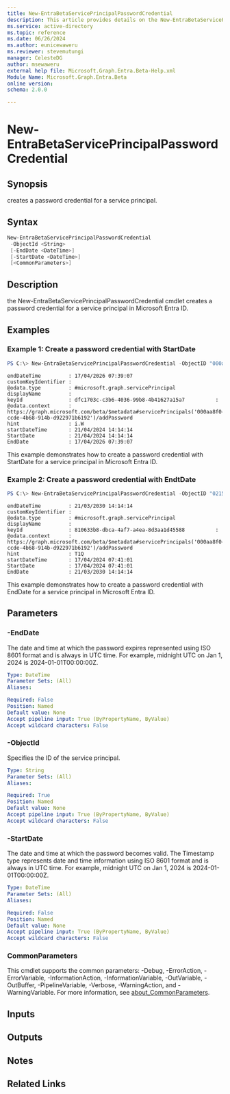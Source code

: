 ```yaml
---
title: New-EntraBetaServicePrincipalPasswordCredential
description: This article provides details on the New-EntraBetaServicePrincipalPasswordCredential command.
ms.service: active-directory
ms.topic: reference
ms.date: 06/26/2024
ms.author: eunicewaweru
ms.reviewer: stevemutungi
manager: CelesteDG
author: msewaweru
external help file: Microsoft.Graph.Entra.Beta-Help.xml
Module Name: Microsoft.Graph.Entra.Beta
online version:
schema: 2.0.0

---
```


# New-EntraBetaServicePrincipalPasswordCredential

## Synopsis
creates a password credential for a service principal.

## Syntax

```powershell
New-EntraBetaServicePrincipalPasswordCredential 
 -ObjectId <String>
 [-EndDate <DateTime>] 
 [-StartDate <DateTime>] 
 [<CommonParameters>]
```

## Description
the New-EntraBetaServicePrincipalPasswordCredential cmdlet creates a password credential for a service principal in Microsoft Entra ID.

## Examples


### Example 1: Create a password credential with StartDate
```powershell
PS C:\> New-EntraBetaServicePrincipalPasswordCredential -ObjectID "000aa8f0-ccde-4b68-914b-d922971b6192" -StartDate 2024-04-21T14:14:14Z
```
```output
endDateTime         : 17/04/2026 07:39:07
customKeyIdentifier :
@odata.type         : #microsoft.graph.servicePrincipal
displayName         :
keyId               : dfc1703c-c3b6-4036-99b8-4b41627a15a7          : 
@odata.context      : https://graph.microsoft.com/beta/$metadata#servicePrincipals('000aa8f0-ccde-4b68-914b-d922971b6192')/addPassword
hint                : i.W
startDateTime       : 21/04/2024 14:14:14
StartDate           : 21/04/2024 14:14:14
EndDate             : 17/04/2026 07:39:07
```

This example demonstrates how to create a password credential with StartDate for a service principal in Microsoft Entra ID.  


### Example 2: Create a password credential with EndtDate
```powershell
PS C:\> New-EntraBetaServicePrincipalPasswordCredential -ObjectID "021510b7-e753-40aa-b668-29753295ca34" -EndDate 2030-03-21T14:14:14Z
```
```output
endDateTime         : 21/03/2030 14:14:14
customKeyIdentifier :
@odata.type         : #microsoft.graph.servicePrincipal
displayName         :
keyId               : 810633b8-dbca-4af7-a4ea-8d3aa1d45588          : 
@odata.context      : https://graph.microsoft.com/beta/$metadata#servicePrincipals('000aa8f0-ccde-4b68-914b-d922971b6192')/addPassword
hint                : T1Q
startDateTime       : 17/04/2024 07:41:01
StartDate           : 17/04/2024 07:41:01
EndDate             : 21/03/2030 14:14:14
```
This example demonstrates how to create a password credential with EndDate for a service principal in Microsoft Entra ID.       

## Parameters

### -EndDate
The date and time at which the password expires represented using ISO 8601 format and is always in UTC time. For example, midnight UTC on Jan 1, 2024 is 2024-01-01T00:00:00Z.

```yaml
Type: DateTime
Parameter Sets: (All)
Aliases:

Required: False
Position: Named
Default value: None
Accept pipeline input: True (ByPropertyName, ByValue)
Accept wildcard characters: False
```

### -ObjectId
Specifies the ID of the service principal.

```yaml
Type: String
Parameter Sets: (All)
Aliases:

Required: True
Position: Named
Default value: None
Accept pipeline input: True (ByPropertyName, ByValue)
Accept wildcard characters: False
```

### -StartDate
The date and time at which the password becomes valid. The Timestamp type represents date and time information using ISO 8601 format and is always in UTC time. For example, midnight UTC on Jan 1, 2024 is 2024-01-01T00:00:00Z.

```yaml
Type: DateTime
Parameter Sets: (All)
Aliases:

Required: False
Position: Named
Default value: None
Accept pipeline input: True (ByPropertyName, ByValue)
Accept wildcard characters: False
```

### CommonParameters
This cmdlet supports the common parameters: -Debug, -ErrorAction, -ErrorVariable, -InformationAction, -InformationVariable, -OutVariable, -OutBuffer, -PipelineVariable, -Verbose, -WarningAction, and -WarningVariable. For more information, see [about_CommonParameters](https://go.microsoft.com/fwlink/?LinkID=113216).

## Inputs

## Outputs

## Notes

## Related Links